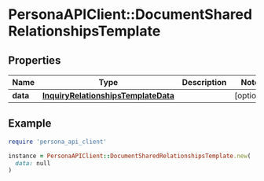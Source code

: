 # PersonaAPIClient::DocumentSharedRelationshipsTemplate

## Properties

| Name | Type | Description | Notes |
| ---- | ---- | ----------- | ----- |
| **data** | [**InquiryRelationshipsTemplateData**](InquiryRelationshipsTemplateData.md) |  | [optional] |

## Example

```ruby
require 'persona_api_client'

instance = PersonaAPIClient::DocumentSharedRelationshipsTemplate.new(
  data: null
)
```

